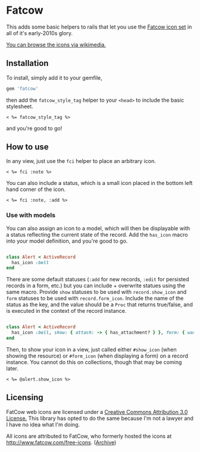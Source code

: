 # Fatcow

This adds some basic helpers to rails that let you use
the [Fatcow icon set](https://web.archive.org/web/20160323032439/http://www.fatcow.com/free-icons) in all of it's
early-2010s glory.

[You can browse the icons via wikimedia.](https://commons.wikimedia.org/wiki/Farm-Fresh_web_icons)

## Installation

To install, simply add it to your gemfile,

```ruby
gem 'fatcow'
```

then add the `fatcow_style_tag` helper to your `<head>` to include the basic stylesheet.

```erbruby
< %= fatcow_style_tag %>
```

and you're good to go!

## How to use

In any view, just use the `fci` helper to place an arbitrary icon.

```erbruby
< %= fci :note %>
```

You can also include a status, which is a small icon placed in the bottom left hand corner of the icon.

```erbruby
< %= fci :note, :add %>
```

### Use with models

You can also assign an icon to a model,
which will then be displayable with a status reflecting the current state of the record.
Add the `has_icon` macro into your model definition, and you're good to go.

```ruby

class Alert < ActiveRecord
  has_icon :bell
end
```

There are some default statuses (`:add` for new records, `:edit` for persisted records in a form, etc.)
but you can include + overwrite statues using the same macro.
Provide `show` statuses to be used with `record.show_icon` and `form` statuses to be used with `record.form_icon`.
Include the name of the status as the key, and the value should be a `Proc` that returns true/false,
and is executed in the context of the record instance.

```ruby

class Alert < ActiveRecord
  has_icon :bell, show: { attach: -> { has_attachment? } }, form: { warning: -> { invalid? } }
end
```

Then, to show your icon in a view, just called either `#show_icon` (when showing the resource) or `#form_icon` (when
displaying a form) on a record instance.
You cannot do this on collections, though that may be coming later.

```erbruby
< %= @alert.show_icon %>
```

## Licensing

FatCow web icons are licensed under
a [Creative Commons Attribution 3.0 License.](https://creativecommons.org/licenses/by/3.0/deed.en) This library has
opted to do the same because I'm not a lawyer and I have no idea what I'm doing.

All icons are attributed to FatCow, who formerly hosted the icons at http://www.fatcow.com/free-icons. ([Archive](https://web.archive.org/web/20160323032439/http://www.fatcow.com/free-icons))